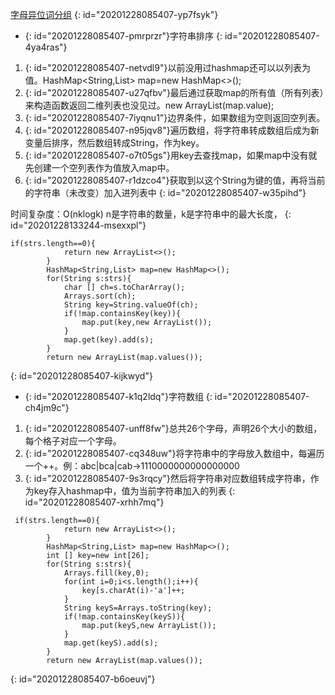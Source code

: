 [字母异位词分组](https://leetcode-cn.com/problems/group-anagrams/)
{: id="20201228085407-yp7fsyk"}

* {: id="20201228085407-pmrprzr"}字符串排序
{: id="20201228085407-4ya4ras"}

1. {: id="20201228085407-netvdl9"}以前没用过hashmap还可以以列表为值。HashMap<String,List> map=new HashMap<>();
2. {: id="20201228085407-u27qfbv"}最后通过获取map的所有值（所有列表）来构造函数返回二维列表也没见过。new ArrayList(map.value);
3. {: id="20201228085407-7iyqnu1"}边界条件，如果数组为空则返回空列表。
4. {: id="20201228085407-n95jqv8"}遍历数组，将字符串转成数组后成为新变量后排序，然后数组转成String，作为key。
5. {: id="20201228085407-o7t05gs"}用key去查找map，如果map中没有就先创建一个空列表作为值放入map中。
6. {: id="20201228085407-r1dzco4"}获取到以这个String为键的值，再将当前的字符串（未改变）加入进列表中
{: id="20201228085407-w35pihd"}

时间复杂度：O(nklogk) n是字符串的数量，k是字符串中的最大长度，
{: id="20201228133244-msexxpl"}

```
if(strs.length==0){
            return new ArrayList<>();
        }
        HashMap<String,List> map=new HashMap<>();
        for(String s:strs){
            char [] ch=s.toCharArray();
            Arrays.sort(ch);
            String key=String.valueOf(ch);
            if(!map.containsKey(key)){
                map.put(key,new ArrayList());
            }
            map.get(key).add(s);
        }
        return new ArrayList(map.values());
```
{: id="20201228085407-kijkwyd"}

* {: id="20201228085407-k1q2ldq"}字符数组
{: id="20201228085407-ch4jm9c"}

1. {: id="20201228085407-unff8fw"}总共26个字母，声明26个大小的数组，每个格子对应一个字母。
2. {: id="20201228085407-cq348uw"}将字符串中的字母放入数组中，每遍历一个++。例：abc|bca|cab->1110000000000000000
3. {: id="20201228085407-9s3rqcy"}然后将字符串对应数组转成字符串，作为key存入hashmap中，值为当前字符串加入的列表
{: id="20201228085407-xrhh7mq"}

```
 if(strs.length==0){
            return new ArrayList<>();
        }
        HashMap<String,List> map=new HashMap<>();
        int [] key=new int[26];
        for(String s:strs){
            Arrays.fill(key,0);
            for(int i=0;i<s.length();i++){
                key[s.charAt(i)-'a']++;
            }
            String keyS=Arrays.toString(key);
            if(!map.containsKey(keyS)){
                map.put(keyS,new ArrayList());
            }
            map.get(keyS).add(s);
        }
        return new ArrayList(map.values());
```
{: id="20201228085407-b6oeuvj"}
